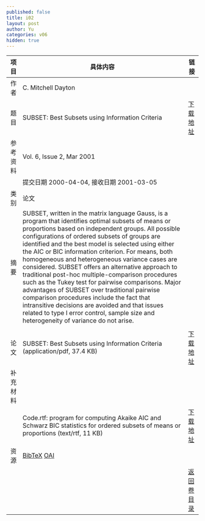 ```yaml
---
published: false
title: i02
layout: post
author: Yu
categories: v06
hidden: true
---
```


| 项目 | 具体内容 | 链接 |
|---:|---|---|
| 作者 | C. Mitchell Dayton| |
| 题目 |SUBSET: Best Subsets using Information Criteria | [下载地址](http://www.jstatsoft.org/v06/i02/paper) |
| 参考资料 |Vol. 6, Issue 2, Mar 2001 | |
| | 提交日期 2000-04-04, 接收日期 2001-03-05| | 
| 类别 | 论文| |
| 摘要 | SUBSET, written in the matrix language Gauss, is a program that identifies optimal subsets of means or proportions based on independent groups. All possible configurations of ordered subsets of groups are identified and the best model is selected using either the AIC or BIC information criterion. For means, both homogeneous and heterogeneous variance cases are considered. SUBSET offers an alternative approach to traditional post-hoc multiple-comparison procedures such as the Tukey test for pairwise comparisons. Major advantages of SUBSET over traditional pairwise comparison procedures include the fact that intransitive decisions are avoided and that issues related to type I error control, sample size and heterogeneity of variance do not arise. 
| |
| 论文 | SUBSET: Best Subsets using Information Criteria  (application/pdf, 37.4 KB)| [下载地址](http://www.jstatsoft.org/v06/i02/paper) |
| 补充材料 | | |
| |Code.rtf: program for computing Akaike AIC and Schwarz BIC statistics for ordered subsets of means or proportions  (text/rtf, 11 KB)|  [下载地址](http://www.jstatsoft.org/v06/i02/supp/1) |
| 资源 | [BibTeX](http://www.jstatsoft.org/v06/i02/bibtex) [OAI](http://www.jstatsoft.org/oai?verb=GetRecord&identifier=oai.jstatsoft/v06/i02&prefix=oai_dc)| |
| |  | [返回卷目录]({{site.baseurl}}/volume/v06.html) |